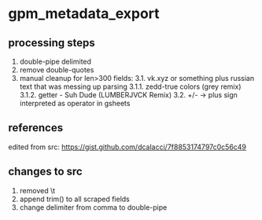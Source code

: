 # gpm_metadata_export

## processing steps
1. double-pipe delimited
2. remove double-quotes
3. manual cleanup for len>300 fields:
  3.1.  vk.xyz or something plus russian text that was messing up parsing
     3.1.1. zedd-true colors (grey remix)
     3.1.2. getter - Suh Dude (LUMBERJVCK Remix)
  3.2. +/- -> plus sign interpreted as operator in gsheets

## references
edited from src: https://gist.github.com/dcalacci/7f8853174797c0c56c49

## changes to src
1. removed \t
2. append trim() to all scraped fields
3. change delimiter from comma to double-pipe
